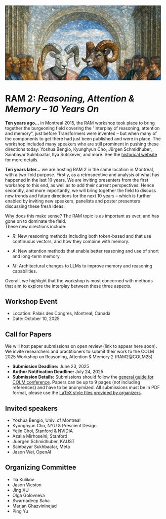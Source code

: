 ![Workshop logo](ram2.jpeg)

# RAM 2: <em>Reasoning, Attention & Memory – 10 Years On</em>

<b>Ten years ago...</b> in Montreal 2015, the RAM workshop took place to bring together the burgeoning field covering the "interplay of reasoning, attention and memory", just before Transformers were invented – but when many of the components to get there had just been published and were in place. The workshop included many speakers who are still prominent in pushing these directions today: Yoshua Bengio, Kyunghyun Cho, Jürgen Schmidhuber, Sainbayar Sukhbaatar, Ilya Sutskever, and more. See the <a href="https://www.facebook.com/events/1171762492838116/" target="_blank">historical website</a> for more details.

<b>Ten years later...</b> we are hosting RAM 2 in the same location in Montreal, with a two-fold purpose. Firstly, as a retrospective and analysis of what has happened in the last 10 years. We are inviting presenters from the first workshop to this end, as well as to add their current perspectives. Hence secondly, and more importantly, we will bring together the field to discuss new trends and future directions for the next 10 years – which is further enabled by inviting new speakers, panelists and poster presenters discussing these fresh ideas.

Why does this make sense? The RAM topic is as important as ever, and has gone on to dominate the field.  
These new directions include:

- <em>R</em>: New reasoning methods including both token-based and that use continuous vectors, and how they combine with memory.

- <em>A</em>: New attention methods that enable better reasoning and use of short and long-term memory.

- <em>M</em>: Architectural changes to LLMs to improve memory and reasoning capabilities.

Overall, we highlight that the workshop is most concerned with methods that aim to explore the interplay between these three aspects.

## Workshop Event

* Location: Palais des Congrès, Montreal, Canada 
* Date: October 10, 2025

## Call for Papers

We will host paper submissions on open review (link to appear here soon). We invite researchers and practitioners to submit their work to the COLM 2025 Workshop on Reasoning, Attention & Memory 2 (RAM2@COLM25). 

* **Submission Deadline:** June 23, 2025
* **Author Notification Deadline:** July 24, 2025
* **Submission Details:** Submissions should follow the [general guide for COLM conference](https://colmweb.org/cfp.html). Papers can be up to 9 pages (not including references) and have to be anonymized.  All submissions must be in PDF format, please use the [LaTeX style files provided by organizers](https://github.com/COLM-org/Template/archive/refs/tags/2025.zip).


## Invited speakers
+ Yoshua Bengio, Univ. of Montreal
+ Kyunghyun Cho, NYU & Prescient Design
+ Yejin Choi, Stanford & NVIDIA
+ Azalia Mirhoseini, Stanford
+ Juergen Schmidhuber, KAUST
+ Sainbayar Sukhbaatar, Meta
+ Jason Wei, OpenAI


## Organizing Committee
+ Ilia Kulikov
+ Jason Weston
+ Jing XU
+ Olga Golovneva
+ Swarnadeep Saha
+ Marjan Ghazvininejad
+ Ping Yu
